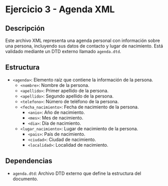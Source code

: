 # Ejercicio 3 - Agenda XML

## Descripción
Este archivo XML representa una agenda personal con información sobre una persona, incluyendo sus datos de contacto y lugar de nacimiento. Está validado mediante un DTD externo llamado `agenda.dtd`.

## Estructura
- `<agenda>`: Elemento raíz que contiene la información de la persona.
  - `<nombre>`: Nombre de la persona.
  - `<apellido>`: Primer apellido de la persona.
  - `<apellido>`: Segundo apellido de la persona.
  - `<telefono>`: Número de teléfono de la persona.
  - `<fecha_nacimiento>`: Fecha de nacimiento de la persona.
    - `<anio>`: Año de nacimiento.
    - `<mes>`: Mes de nacimiento.
    - `<dia>`: Día de nacimiento.
  - `<lugar_nacimiento>`: Lugar de nacimiento de la persona.
    - `<pais>`: País de nacimiento.
    - `<ciudad>`: Ciudad de nacimiento.
    - `<localidad>`: Localidad de nacimiento.

## Dependencias
- `agenda.dtd`: Archivo DTD externo que define la estructura del documento.
